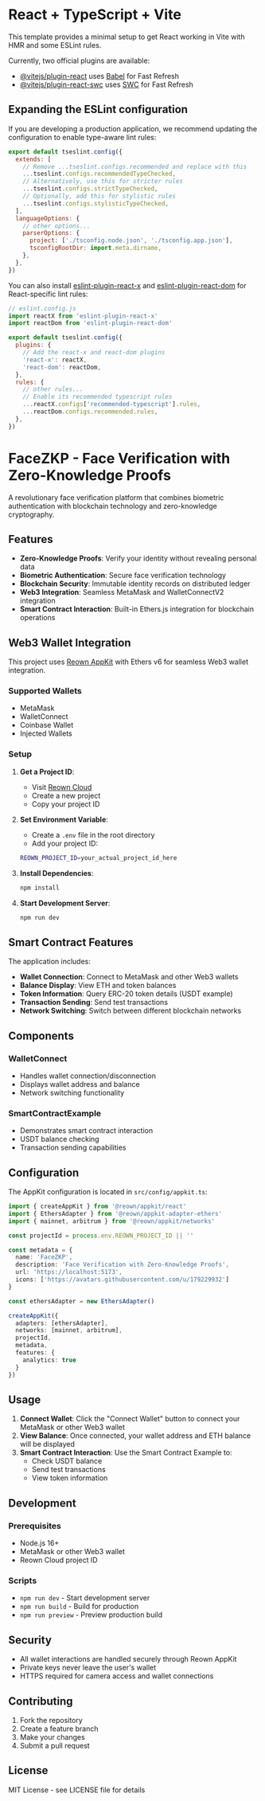 # React + TypeScript + Vite

This template provides a minimal setup to get React working in Vite with HMR and some ESLint rules.

Currently, two official plugins are available:

- [@vitejs/plugin-react](https://github.com/vitejs/vite-plugin-react/blob/main/packages/plugin-react) uses [Babel](https://babeljs.io/) for Fast Refresh
- [@vitejs/plugin-react-swc](https://github.com/vitejs/vite-plugin-react/blob/main/packages/plugin-react-swc) uses [SWC](https://swc.rs/) for Fast Refresh

## Expanding the ESLint configuration

If you are developing a production application, we recommend updating the configuration to enable type-aware lint rules:

```js
export default tseslint.config({
  extends: [
    // Remove ...tseslint.configs.recommended and replace with this
    ...tseslint.configs.recommendedTypeChecked,
    // Alternatively, use this for stricter rules
    ...tseslint.configs.strictTypeChecked,
    // Optionally, add this for stylistic rules
    ...tseslint.configs.stylisticTypeChecked,
  ],
  languageOptions: {
    // other options...
    parserOptions: {
      project: ['./tsconfig.node.json', './tsconfig.app.json'],
      tsconfigRootDir: import.meta.dirname,
    },
  },
})
```

You can also install [eslint-plugin-react-x](https://github.com/Rel1cx/eslint-react/tree/main/packages/plugins/eslint-plugin-react-x) and [eslint-plugin-react-dom](https://github.com/Rel1cx/eslint-react/tree/main/packages/plugins/eslint-plugin-react-dom) for React-specific lint rules:

```js
// eslint.config.js
import reactX from 'eslint-plugin-react-x'
import reactDom from 'eslint-plugin-react-dom'

export default tseslint.config({
  plugins: {
    // Add the react-x and react-dom plugins
    'react-x': reactX,
    'react-dom': reactDom,
  },
  rules: {
    // other rules...
    // Enable its recommended typescript rules
    ...reactX.configs['recommended-typescript'].rules,
    ...reactDom.configs.recommended.rules,
  },
})
```

# FaceZKP - Face Verification with Zero-Knowledge Proofs

A revolutionary face verification platform that combines biometric authentication with blockchain technology and zero-knowledge cryptography.

## Features

- **Zero-Knowledge Proofs**: Verify your identity without revealing personal data
- **Biometric Authentication**: Secure face verification technology
- **Blockchain Security**: Immutable identity records on distributed ledger
- **Web3 Integration**: Seamless MetaMask and WalletConnectV2 integration
- **Smart Contract Interaction**: Built-in Ethers.js integration for blockchain operations

## Web3 Wallet Integration

This project uses [Reown AppKit](https://docs.reown.com/appkit/react/core/installation#ethers) with Ethers v6 for seamless Web3 wallet integration.

### Supported Wallets

- MetaMask
- WalletConnect
- Coinbase Wallet
- Injected Wallets

### Setup

1. **Get a Project ID**: 
   - Visit [Reown Cloud](https://cloud.reown.com)
   - Create a new project
   - Copy your project ID

2. **Set Environment Variable**:
   - Create a `.env` file in the root directory
   - Add your project ID:
   ```bash
   REOWN_PROJECT_ID=your_actual_project_id_here
   ```

3. **Install Dependencies**:
   ```bash
   npm install
   ```

4. **Start Development Server**:
   ```bash
   npm run dev
   ```

## Smart Contract Features

The application includes:

- **Wallet Connection**: Connect to MetaMask and other Web3 wallets
- **Balance Display**: View ETH and token balances
- **Token Information**: Query ERC-20 token details (USDT example)
- **Transaction Sending**: Send test transactions
- **Network Switching**: Switch between different blockchain networks

## Components

### WalletConnect
- Handles wallet connection/disconnection
- Displays wallet address and balance
- Network switching functionality

### SmartContractExample
- Demonstrates smart contract interaction
- USDT balance checking
- Transaction sending capabilities

## Configuration

The AppKit configuration is located in `src/config/appkit.ts`:

```typescript
import { createAppKit } from '@reown/appkit/react'
import { EthersAdapter } from '@reown/appkit-adapter-ethers'
import { mainnet, arbitrum } from '@reown/appkit/networks'

const projectId = process.env.REOWN_PROJECT_ID || ''

const metadata = {
  name: 'FaceZKP',
  description: 'Face Verification with Zero-Knowledge Proofs',
  url: 'https://localhost:5173',
  icons: ['https://avatars.githubusercontent.com/u/179229932']
}

const ethersAdapter = new EthersAdapter()

createAppKit({
  adapters: [ethersAdapter],
  networks: [mainnet, arbitrum],
  projectId,
  metadata,
  features: {
    analytics: true
  }
})
```

## Usage

1. **Connect Wallet**: Click the "Connect Wallet" button to connect your MetaMask or other Web3 wallet
2. **View Balance**: Once connected, your wallet address and ETH balance will be displayed
3. **Smart Contract Interaction**: Use the Smart Contract Example to:
   - Check USDT balance
   - Send test transactions
   - View token information

## Development

### Prerequisites

- Node.js 16+
- MetaMask or other Web3 wallet
- Reown Cloud project ID

### Scripts

- `npm run dev` - Start development server
- `npm run build` - Build for production
- `npm run preview` - Preview production build

## Security

- All wallet interactions are handled securely through Reown AppKit
- Private keys never leave the user's wallet
- HTTPS required for camera access and wallet connections

## Contributing

1. Fork the repository
2. Create a feature branch
3. Make your changes
4. Submit a pull request

## License

MIT License - see LICENSE file for details
